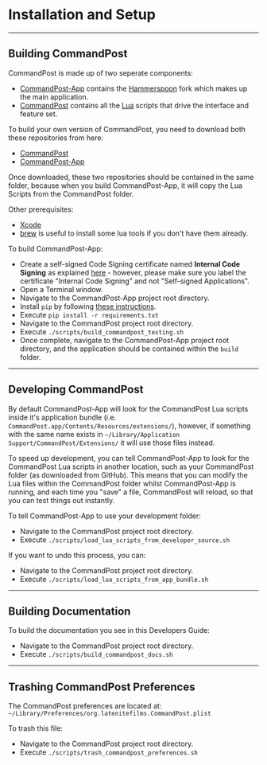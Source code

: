 # Installation and Setup
---

## Building CommandPost

CommandPost is made up of two seperate components:

* [CommandPost-App](https://github.com/CommandPost/CommandPost-App) contains the [Hammerspoon](http://www.hammerspoon.org) fork which makes up the main application.
* [CommandPost](https://github.com/CommandPost/CommandPost) contains all the [Lua](https://www.lua.org/about.html) scripts that drive the interface and feature set.

To build your own version of CommandPost, you need to download both these repositories from here:

* [CommandPost](https://github.com/CommandPost/CommandPost)
* [CommandPost-App](https://github.com/CommandPost/CommandPost-App)

Once downloaded, these two repositories should be contained in the same folder, because when you build CommandPost-App, it will copy the Lua Scripts from the CommandPost folder.

Other prerequisites:

* [Xcode](https://itunes.apple.com/au/app/xcode/id497799835?mt=12)
* [brew](https://brew.sh) is useful to install some lua tools if you don't have them already.

To build CommandPost-App:

* Create a self-signed Code Signing certificate named **Internal Code Signing** as explained [here](http://bd808.com/blog/2013/10/21/creating-a-self-signed-code-certificate-for-xcode/) - however, please make sure you label the certificate "Internal Code Signing" and not "Self-signed Applications".
* Open a Terminal window.
* Navigate to the CommandPost-App project root directory.
* Install `pip` by following [these instructions](https://packaging.python.org/installing/#install-pip-setuptools-and-wheel).
* Execute `pip install -r requirements.txt`
* Navigate to the CommandPost project root directory.
* Execute `./scripts/build_commandpost_testing.sh`
* Once complete, navigate to the CommandPost-App project root directory, and the application should be contained within the `build` folder.

---

## Developing CommandPost

By default CommandPost-App will look for the CommandPost Lua scripts inside it's application bundle (i.e. `CommandPost.app/Contents/Resources/extensions/`), however, if something with the same name exists in `~/Library/Application Support/CommandPost/Extensions/` it will use those files instead.

To speed up development, you can tell CommandPost-App to look for the CommandPost Lua scripts in another location, such as your CommandPost folder (as downloaded from GitHub). This means that you can modify the Lua files within the CommandPost folder whilst CommandPost-App is running, and each time you "save" a file, CommandPost will reload, so that you can test things out instantly.

To tell CommandPost-App to use your development folder:

* Navigate to the CommandPost project root directory.
* Execute `./scripts/load_lua_scripts_from_developer_source.sh`

If you want to undo this process, you can:

* Navigate to the CommandPost project root directory.
* Execute `./scripts/load_lua_scripts_from_app_bundle.sh`

---

## Building Documentation

To build the documentation you see in this Developers Guide:

* Navigate to the CommandPost project root directory.
* Execute `./scripts/build_commandpost_docs.sh`

---

## Trashing CommandPost Preferences

The CommandPost preferences are located at: `~/Library/Preferences/org.latenitefilms.CommandPost.plist`

To trash this file:

* Navigate to the CommandPost project root directory.
* Execute `./scripts/trash_commandpost_preferences.sh`
